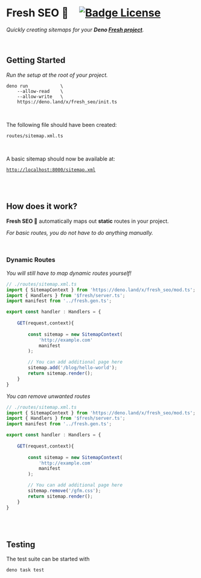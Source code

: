 
# Fresh SEO 🍋   [![Badge License]][License]

*Quickly creating sitemaps for your **Deno [Fresh project]**.*

<br>

## Getting Started

*Run the setup at the root of your project.*

```shell
deno run            \
    --allow-read    \
    --allow-write   \
    https://deno.land/x/fresh_seo/init.ts

```

<br>

The following file should have been created:

`routes/sitemap.xml.ts`

<br>

A basic sitemap should now be available at:
    
[`http://localhost:8000/sitemap.xml`][Localhost]
    
<br>
<br>

## How does it work?

**Fresh SEO 🍋** automatically maps out **static** routes in your project.

*For basic routes, you do not have to do anything manually.*

<br>

### Dynamic Routes

*You will still have to map dynamic routes yourself!*

```ts
// ./routes/sitemap.xml.ts
import { SitemapContext } from 'https://deno.land/x/fresh_seo/mod.ts';
import { Handlers } from '$fresh/server.ts';
import manifest from '../fresh.gen.ts';

export const handler : Handlers = {
    
    GET(request,context){
        
        const sitemap = new SitemapContext(
            'http://example.com'
            manifest
        );

        // You can add additional page here
        sitemap.add('/blog/hello-world');
        return sitemap.render();
    }
}
```

*You can remove unwanted routes*

```ts
// ./routes/sitemap.xml.ts
import { SitemapContext } from 'https://deno.land/x/fresh_seo/mod.ts';
import { Handlers } from '$fresh/server.ts';
import manifest from '../fresh.gen.ts';

export const handler : Handlers = {
    
    GET(request,context){
        
        const sitemap = new SitemapContext(
            'http://example.com'
            manifest
        );

        // You can add additional page here
        sitemap.remove('/gfm.css');
        return sitemap.render();
    }
}
```

<br>
<br>

## Testing

The test suite can be started with

```shell
deno task test
```

<br>

<!----------------------------------------------------------------------------->

[Fresh project]: https://fresh.deno.dev/
[Localhost]: http://localhost:8000/sitemap.xml

[License]: LICENSE


<!----------------------------------[ Badges ]--------------------------------->

[Badge License]: https://img.shields.io/badge/License-MIT-ac8b11.svg?style=for-the-badge&labelColor=yellow
